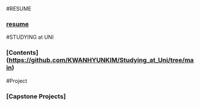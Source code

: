 #RESUME

### [resume](https://github.com/KWANHYUNKIM/resume.md/blob/main/README.md)


#STUDYING at UNI

### [Contents] (https://github.com/KWANHYUNKIM/Studying_at_Uni/tree/main)

#Project

### [Capstone Projects]


